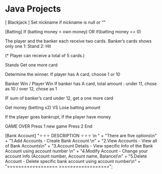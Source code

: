 # Java Projects

[ Blackjack ] 
Set nickname
if nickname is null or “”

[Batting]
If (batting money > own money) 
OR if(batting money <= 0)

The player and the banker each receive two cards.
Banker’s cards shows only one
1: Stand
2: Hit

(* Player can receive a total of 5 cards.)

Stands
Get one more card 

Determine the winner.
If player has A card, choose 1 or 10


Banker Win / Player Win
If banker has A card, 
total amount : under 11, chose as 10 / over 12, chose as 1

IF sum of banker’s card under 12, get a one more card

Get money (betting x2) VS Lose batting amount


If the player goes bankrupt,
If the player have money


GAME OVER
Press 1
new game
Press 2 
End



[Bank Account]
"✧✧✧ DESCRIPTION ✧✧✧ \n " +
                "There are five options\n" +
                "1.Add Accounts - Create Bank Account \n" +
                "2.View Accounts - View all of Bank Accounts\n" +
                "3.Account Details - View specific Info of the Bank Account using account number \n" +
                "4.Modify Account - Change your account Info (Account number, Account name, Balance)\n" +
                "5.Delete Account - Delete specific bank account using account number\n" +
                "================== ==================";

